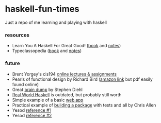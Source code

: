 # haskell-fun-times
Just a repo of me learning and playing with haskell

### resources
- Learn You A Haskell For Great Good! ([book](http://learnyouahaskell.com/) and [notes](./learnyouahaskell))
- Typeclassopedia ([book](https://wiki.haskell.org/Typeclassopedia) and [notes](./typeclassopedia))

### future
- Brent Yorgey's cis194 [online lectures & assignments](http://cis.upenn.edu/~cis194/spring13/lectures.html)
- Pearls of functional design by Richard Bird ([amazon link](https://www.amazon.com/Pearls-Functional-Algorithm-Design-Richard/dp/0521513383) but pdf easily found online)
- Great [brain dump](http://dev.stephendiehl.com/hask/) by Stephen Diehl
- [Real World Haskell](http://book.realworldhaskell.org/read/) is outdated, but probably still worth
- Simple example of a basic [web app](http://seanhess.github.io/2015/08/17/practical-haskell-importing-code.html)
- Practical example of [building a package](https://howistart.org/posts/haskell/1) with tests and all by Chris Allen
- Yesod [reference #1](http://mdjnewman.me/2016/01/haskell-stack-yesod-docker/)
- Yesod [reference #2](http://yannesposito.com/Scratch/en/blog/Yesod-excellent-ideas/)
